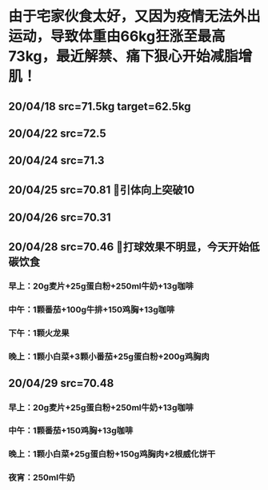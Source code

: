 # 由于宅家伙食太好，又因为疫情无法外出运动，导致体重由66kg狂涨至最高73kg，最近解禁、痛下狠心开始减脂增肌！
## 20/04/18 src=71.5kg target=62.5kg
## 20/04/22 src=72.5
## 20/04/24 src=71.3
## 20/04/25 src=70.81 🐶引体向上突破10
## 20/04/26 src=70.31
## 20/04/28 src=70.46 🐶打球效果不明显，今天开始低碳饮食
### 早上：20g麦片+25g蛋白粉+250ml牛奶+13g咖啡
### 中午：1颗番茄+100g牛排+150鸡胸+13g咖啡
### 下午：1颗火龙果
### 晚上：1颗小白菜+3颗小番茄+25g蛋白粉+200g鸡胸肉
## 20/04/29 src=70.48
### 早上：20g麦片+25g蛋白粉+250ml牛奶+13g咖啡
### 中午：1颗番茄+150鸡胸+13g咖啡
### 晚上：1颗小白菜+25g蛋白粉+150g鸡胸肉+2根威化饼干
### 夜宵：250ml牛奶

